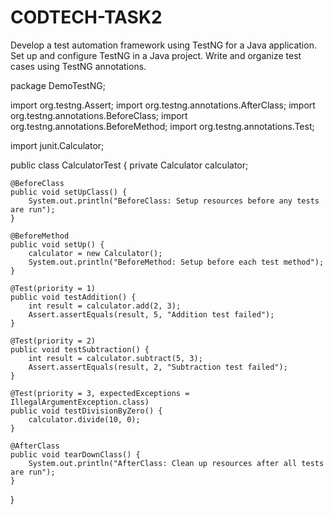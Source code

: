 # CODTECH-TASK2
Develop a test automation framework using TestNG for a Java application. 
Set up and configure TestNG in a Java project. Write and organize test cases
using TestNG annotations.


package DemoTestNG;

import org.testng.Assert;
import org.testng.annotations.AfterClass;
import org.testng.annotations.BeforeClass;
import org.testng.annotations.BeforeMethod;
import org.testng.annotations.Test; 

import junit.Calculator;

public class CalculatorTest {
    private Calculator calculator;

    @BeforeClass
    public void setUpClass() {
        System.out.println("BeforeClass: Setup resources before any tests are run");
    }

    @BeforeMethod
    public void setUp() {
        calculator = new Calculator();
        System.out.println("BeforeMethod: Setup before each test method");
    }

    @Test(priority = 1)
    public void testAddition() {
        int result = calculator.add(2, 3);
        Assert.assertEquals(result, 5, "Addition test failed");
    }

    @Test(priority = 2)
    public void testSubtraction() {
        int result = calculator.subtract(5, 3);
        Assert.assertEquals(result, 2, "Subtraction test failed");
    }

    @Test(priority = 3, expectedExceptions = IllegalArgumentException.class)
    public void testDivisionByZero() {
        calculator.divide(10, 0);
    }

    @AfterClass
    public void tearDownClass() {
        System.out.println("AfterClass: Clean up resources after all tests are run");
    }
}

